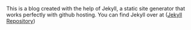 This is a blog created with the help of Jekyll, a static site generator that works perfectly with github hosting. 
You can find Jekyll over at  ([Jekyll Repository](https://github.com/jekyll/jekyll))

